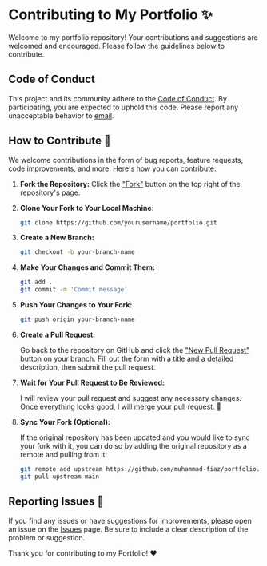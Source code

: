 # Contributing to My Portfolio ✨

Welcome to my portfolio repository! Your contributions and suggestions are welcomed and encouraged. Please follow the guidelines below to contribute.

## Code of Conduct

This project and its community adhere to the [Code of Conduct](./CODE_OF_CONDUCT.md). By participating, you are expected to uphold this code. Please report any unacceptable behavior to [email](s.cdw-portfolio2003@gmail.com).

## How to Contribute 👻

We welcome contributions in the form of bug reports, feature requests, code improvements, and more. Here's how you can contribute:

1. **Fork the Repository:** Click the ["Fork"](https://github.com/muhammad-fiaz/portfolio/fork) button on the top right of the repository's page.

2. **Clone Your Fork to Your Local Machine:**

   ```bash
   git clone https://github.com/yourusername/portfolio.git
   ```

3. **Create a New Branch:**

   ```bash
   git checkout -b your-branch-name
   ```

4. **Make Your Changes and Commit Them:**

   ```bash
   git add .
   git commit -m 'Commit message'
   ```

5. **Push Your Changes to Your Fork:**

   ```bash
   git push origin your-branch-name
   ```

6. **Create a Pull Request:**

   Go back to the repository on GitHub and click the ["New Pull Request"](https://github.com/muhammad-fiaz/portfolio/pulls) button on your branch. Fill out the form with a title and a detailed description, then submit the pull request.

7. **Wait for Your Pull Request to Be Reviewed:**

   I will review your pull request and suggest any necessary changes. Once everything looks good, I will merge your pull request. 🎉

8. **Sync Your Fork (Optional):**

   If the original repository has been updated and you would like to sync your fork with it, you can do so by adding the original repository as a remote and pulling from it:

   ```bash
   git remote add upstream https://github.com/muhammad-fiaz/portfolio.git
   git pull upstream main
   ```

## Reporting Issues 🐞

If you find any issues or have suggestions for improvements, please open an issue on the [Issues](https://github.com/muhammad-fiaz/portfolio/issues) page. Be sure to include a clear description of the problem or suggestion.

Thank you for contributing to my Portfolio! ❤️
